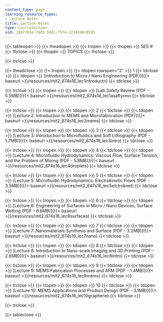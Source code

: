```yaml
---
content_type: page
learning_resource_types:
- Lecture Notes
title: Lecture Notes
type: CourseSection
uid: 1897761e-78d3-59dc-f5fe-323459810593
---
```


{{< tableopen >}}
{{< theadopen >}}
{{< tropen >}}
{{< thopen >}}
SES #
{{< thclose >}}
{{< thopen >}}
TOPICS
{{< thclose >}}

{{< trclose >}}

{{< theadclose >}}
{{< tropen >}}
{{< tdopen rowspan="2" >}}
1
{{< tdclose >}}
{{< tdopen >}}
[Introduction to Micro / Nano Engineering (PDF)]({{< baseurl >}}/resources/mit2_674s16_lec1introductn)
{{< tdclose >}}

{{< trclose >}}
{{< tropen >}}
{{< tdopen >}}
[Lab Safety Review (PDF - 5.5MB)]({{< baseurl >}}/resources/mit2_674s16_lec1asaftyrev)
{{< tdclose >}}

{{< trclose >}}
{{< tropen >}}
{{< tdopen >}}
2
{{< tdclose >}}
{{< tdopen >}}
[Lecture 2: Introduction to MEMS and Microfabrication (PDF)]({{< baseurl >}}/resources/mit2_674s16_lec2mems)
{{< tdclose >}}

{{< trclose >}}
{{< tropen >}}
{{< tdopen >}}
3
{{< tdclose >}}
{{< tdopen >}}
[Lecture 3: Introduction to Microfluidics and Soft Lithography (PDF - 1.7MB)]({{< baseurl >}}/resources/mit2_674s16_lec3intro)
{{< tdclose >}}

{{< trclose >}}
{{< tropen >}}
{{< tdopen >}}
4
{{< tdclose >}}
{{< tdopen >}}
[Lecture 4: Microfluidic Hydrodynamics: Viscous Flow, Surface Tension, and the Problem of Mixing (PDF - 5.8MB)]({{< baseurl >}}/resources/mit2_674s16_lec4droplets)
{{< tdclose >}}

{{< trclose >}}
{{< tropen >}}
{{< tdopen >}}
5
{{< tdclose >}}
{{< tdopen >}}
[Lecture 5: Microfluidic Hydrodynamics: Electrokinetic Flows (PDF - 3.5MB)]({{< baseurl >}}/resources/mit2_647s16_lec5elctroknet)
{{< tdclose >}}

{{< trclose >}}
{{< tropen >}}
{{< tdopen >}}
6
{{< tdclose >}}
{{< tdopen >}}
[Lecture 6: Engineering of Surfaces in Micro / Nano Devices, Surface Wetting (PDF - 6.6MB)]({{< baseurl >}}/resources/mit2_674s16_lec6surfaces)
{{< tdclose >}}

{{< trclose >}}
{{< tropen >}}
{{< tdopen >}}
7
{{< tdclose >}}
{{< tdopen >}}
[Lecture 7: Nanomaterials Synthesis and Surface (PDF - 3.2MB)]({{< baseurl >}}/resources/mit2_674s16_lec7nano)
{{< tdclose >}}

{{< trclose >}}
{{< tropen >}}
{{< tdopen >}}
8
{{< tdclose >}}
{{< tdopen >}}
[Lecture 8: Introduction to Nano-scale Imaging and 3D Printing (PDF - 2.6MB)]({{< baseurl >}}/resources/mit2_674s16_lec8intro)
{{< tdclose >}}

{{< trclose >}}
{{< tropen >}}
{{< tdopen >}}
9
{{< tdclose >}}
{{< tdopen >}}
[Lecture 9: MEMS Fabrication Processes and AFM (PDF - 1.4MB)]({{< baseurl >}}/resources/mit2_674s16_lec9mems)
{{< tdclose >}}

{{< trclose >}}
{{< tropen >}}
{{< tdopen >}}
10
{{< tdclose >}}
{{< tdopen >}}
[Lecture 10: MEMS Applications and Product Design (PDF - 3.1MB)]({{< baseurl >}}/resources/mit2_674s16_lec10graphene)
{{< tdclose >}}

{{< trclose >}}

{{< tableclose >}}